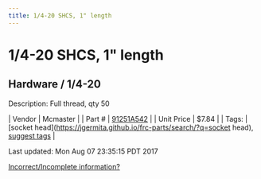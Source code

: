 ```yaml
---
title: 1/4-20 SHCS, 1" length
---
```


# 1/4-20 SHCS, 1" length
## Hardware / 1/4-20
Description: 	Full thread, qty 50 

| Vendor | Mcmaster | 
| Part # | [91251A542](https://www.mcmaster.com/#91251A542) | 
| Unit Price | $7.84 | 
| Tags: | [socket head](https://jgermita.github.io/frc-parts/search/?q=socket head), [suggest tags](https://docs.google.com/forms/d/e/1FAIpQLSeWyY8v3RgOty-MyWmh9U0iivNYN_molChYyS-0U-o-kOAv_g/viewform) | 

Last updated: Mon Aug 07 23:35:15 PDT 2017

 [Incorrect/Incomplete information?](https://docs.google.com/forms/d/e/1FAIpQLSeWyY8v3RgOty-MyWmh9U0iivNYN_molChYyS-0U-o-kOAv_g/viewform)